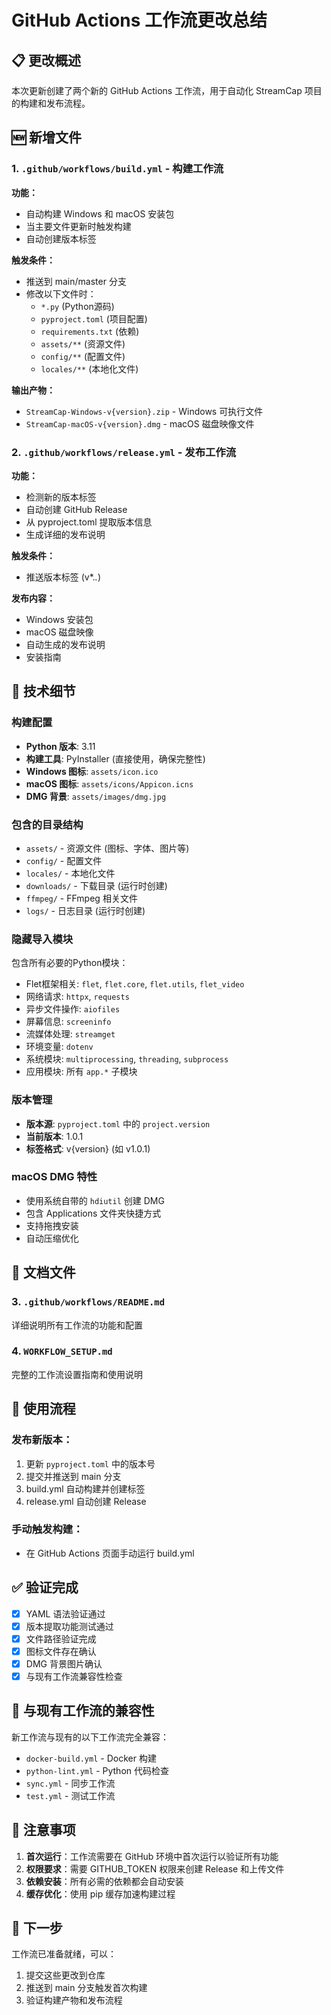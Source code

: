 # GitHub Actions 工作流更改总结

## 📋 更改概述

本次更新创建了两个新的 GitHub Actions 工作流，用于自动化 StreamCap 项目的构建和发布流程。

## 🆕 新增文件

### 1. `.github/workflows/build.yml` - 构建工作流
**功能：**
- 自动构建 Windows 和 macOS 安装包
- 当主要文件更新时触发构建
- 自动创建版本标签

**触发条件：**
- 推送到 main/master 分支
- 修改以下文件时：
  - `*.py` (Python源码)
  - `pyproject.toml` (项目配置)
  - `requirements.txt` (依赖)
  - `assets/**` (资源文件)
  - `config/**` (配置文件)
  - `locales/**` (本地化文件)

**输出产物：**
- `StreamCap-Windows-v{version}.zip` - Windows 可执行文件
- `StreamCap-macOS-v{version}.dmg` - macOS 磁盘映像文件

### 2. `.github/workflows/release.yml` - 发布工作流
**功能：**
- 检测新的版本标签
- 自动创建 GitHub Release
- 从 pyproject.toml 提取版本信息
- 生成详细的发布说明

**触发条件：**
- 推送版本标签 (v*.*.*)

**发布内容：**
- Windows 安装包
- macOS 磁盘映像
- 自动生成的发布说明
- 安装指南

## 🔧 技术细节

### 构建配置
- **Python 版本**: 3.11
- **构建工具**: PyInstaller (直接使用，确保完整性)
- **Windows 图标**: `assets/icon.ico`
- **macOS 图标**: `assets/icons/Appicon.icns`
- **DMG 背景**: `assets/images/dmg.jpg`

### 包含的目录结构
- `assets/` - 资源文件 (图标、字体、图片等)
- `config/` - 配置文件
- `locales/` - 本地化文件
- `downloads/` - 下载目录 (运行时创建)
- `ffmpeg/` - FFmpeg 相关文件
- `logs/` - 日志目录 (运行时创建)

### 隐藏导入模块
包含所有必要的Python模块：
- Flet框架相关: `flet`, `flet.core`, `flet.utils`, `flet_video`
- 网络请求: `httpx`, `requests`
- 异步文件操作: `aiofiles`
- 屏幕信息: `screeninfo`
- 流媒体处理: `streamget`
- 环境变量: `dotenv`
- 系统模块: `multiprocessing`, `threading`, `subprocess`
- 应用模块: 所有 `app.*` 子模块

### 版本管理
- **版本源**: `pyproject.toml` 中的 `project.version`
- **当前版本**: 1.0.1
- **标签格式**: v{version} (如 v1.0.1)

### macOS DMG 特性
- 使用系统自带的 `hdiutil` 创建 DMG
- 包含 Applications 文件夹快捷方式
- 支持拖拽安装
- 自动压缩优化

## 📁 文档文件

### 3. `.github/workflows/README.md`
详细说明所有工作流的功能和配置

### 4. `WORKFLOW_SETUP.md`
完整的工作流设置指南和使用说明

## 🚀 使用流程

### 发布新版本：
1. 更新 `pyproject.toml` 中的版本号
2. 提交并推送到 main 分支
3. build.yml 自动构建并创建标签
4. release.yml 自动创建 Release

### 手动触发构建：
- 在 GitHub Actions 页面手动运行 build.yml

## ✅ 验证完成

- [x] YAML 语法验证通过
- [x] 版本提取功能测试通过
- [x] 文件路径验证完成
- [x] 图标文件存在确认
- [x] DMG 背景图片确认
- [x] 与现有工作流兼容性检查

## 🔄 与现有工作流的兼容性

新工作流与现有的以下工作流完全兼容：
- `docker-build.yml` - Docker 构建
- `python-lint.yml` - Python 代码检查
- `sync.yml` - 同步工作流
- `test.yml` - 测试工作流

## 📝 注意事项

1. **首次运行**：工作流需要在 GitHub 环境中首次运行以验证所有功能
2. **权限要求**：需要 GITHUB_TOKEN 权限来创建 Release 和上传文件
3. **依赖安装**：所有必需的依赖都会自动安装
4. **缓存优化**：使用 pip 缓存加速构建过程

## 🎯 下一步

工作流已准备就绪，可以：
1. 提交这些更改到仓库
2. 推送到 main 分支触发首次构建
3. 验证构建产物和发布流程